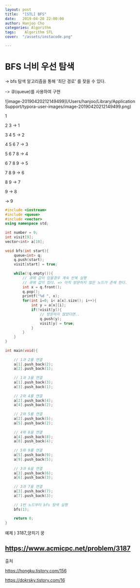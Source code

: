 ```yaml
---
layout: post
title:  "[STL] BFS"
date:   2019-04-20 22:00:00
author: Hanjoo Cho
categories: Algorithm
tags:    Algorithm STL
cover:  "/assets/instacode.png"

---
```


# BFS 너비 우선 탐색

-> bfs 탐색 알고리즘을 통해 '최단 경로' 를 찾을 수 있다.

-> 큐(queue)를 사용하여 구현



![image-20190420212149499](/Users/hanjoo/Library/Application Support/typora-user-images/image-20190420212149499.png)



1 

2 3 -> 1

3 4 5 -> 2

4 5 6 7 -> 3

5 6 7 8 -> 4

6 7 8 9 -> 5

7 8 9 -> 6

8 9 -> 7

9 -> 8

-> 9





```c++
#include <iostream>
#include <queue>
#include <vector>
using namespace std;
 
int number = 9;
int visit[9];
vector<int> a[10];
 
void bfs(int start){
    queue<int> q;
    q.push(start);
    visit[start] = true;
    
    while(!q.empty()){
        // 큐에 값이 있을경우 계속 반복 실행
        // 큐에 값이 있다. => 아직 방문하지 않은 노드가 존재 한다. 
        int x = q.front();
        q.pop();
        printf("%d ", x);
        for(int i=0; i< a[x].size(); i++){
            int y = a[x][i];
            if(!visit[y]){
                // 방문하지 않았다면..
                q.push(y);
                visit[y] = true; 
            }
        }
    }
}
 
int main(void){
    
    // 1과 2를 연결 
    a[1].push_back(2);
    a[2].push_back(1);
    
    // 1과 3을 연결 
    a[1].push_back(3);
    a[3].push_back(1);
    
    // 2와 4를 연결 
    a[2].push_back(4);
    a[4].push_back(2);
 
    // 2와 5를 연결 
    a[2].push_back(5);
    a[5].push_back(2);
    
    // 4와 8을 연결 
    a[4].push_back(8);
    a[8].push_back(4);
    
    // 5와 9를 연결 
    a[5].push_back(9);
    a[9].push_back(5);
    
    // 3과 6을 연결 
    a[3].push_back(6);
    a[6].push_back(3);
    
    // 3과 7을 연결 
    a[3].push_back(7);
    a[7].push_back(3);
    
    // 1번 노드부터 bfs 탐색 실행 
    bfs(1);
    
    return 0;
} 

```


예제 )
3187_양치기 꿍

<https://www.acmicpc.net/problem/3187>
----

출처

<https://hongku.tistory.com/156>

<https://dokrsky.tistory.com/16>
